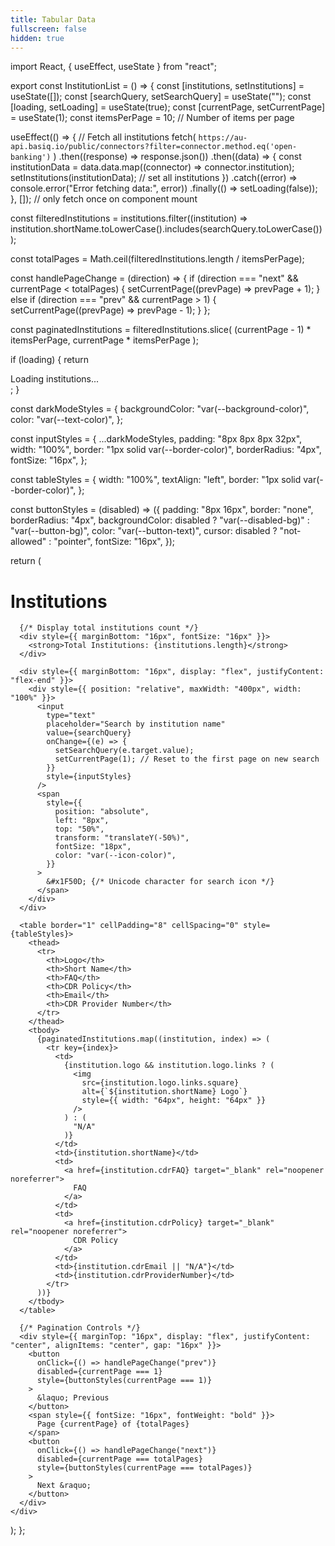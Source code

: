 ```yaml
---
title: Tabular Data
fullscreen: false
hidden: true
---
```

import React, { useEffect, useState } from "react";

export const InstitutionList = () => {
  const [institutions, setInstitutions] = useState([]);
  const [searchQuery, setSearchQuery] = useState("");
  const [loading, setLoading] = useState(true);
  const [currentPage, setCurrentPage] = useState(1);
  const itemsPerPage = 10; // Number of items per page

  useEffect(() => {
    // Fetch all institutions
    fetch(
      `https://au-api.basiq.io/public/connectors?filter=connector.method.eq('open-banking')`
    )
      .then((response) => response.json())
      .then((data) => {
        const institutionData = data.data.map((connector) => connector.institution);
        setInstitutions(institutionData); // set all institutions
      })
      .catch((error) => console.error("Error fetching data:", error))
      .finally(() => setLoading(false));
  }, []); // only fetch once on component mount

  const filteredInstitutions = institutions.filter((institution) =>
    institution.shortName.toLowerCase().includes(searchQuery.toLowerCase())
  );

  const totalPages = Math.ceil(filteredInstitutions.length / itemsPerPage);

  const handlePageChange = (direction) => {
    if (direction === "next" && currentPage < totalPages) {
      setCurrentPage((prevPage) => prevPage + 1);
    } else if (direction === "prev" && currentPage > 1) {
      setCurrentPage((prevPage) => prevPage - 1);
    }
  };

  const paginatedInstitutions = filteredInstitutions.slice(
    (currentPage - 1) * itemsPerPage,
    currentPage * itemsPerPage
  );

  if (loading) {
    return <div>Loading institutions...</div>;
  }

  const darkModeStyles = {
    backgroundColor: "var(--background-color)",
    color: "var(--text-color)",
  };

  const inputStyles = {
    ...darkModeStyles,
    padding: "8px 8px 8px 32px",
    width: "100%",
    border: "1px solid var(--border-color)",
    borderRadius: "4px",
    fontSize: "16px",
  };

  const tableStyles = {
    width: "100%",
    textAlign: "left",
    border: "1px solid var(--border-color)",
  };

  const buttonStyles = (disabled) => ({
    padding: "8px 16px",
    border: "none",
    borderRadius: "4px",
    backgroundColor: disabled ? "var(--disabled-bg)" : "var(--button-bg)",
    color: "var(--button-text)",
    cursor: disabled ? "not-allowed" : "pointer",
    fontSize: "16px",
  });

  return (
    <div style={darkModeStyles}>
      <h1>Institutions</h1>
      
      {/* Display total institutions count */}
      <div style={{ marginBottom: "16px", fontSize: "16px" }}>
        <strong>Total Institutions: {institutions.length}</strong>
      </div>

      <div style={{ marginBottom: "16px", display: "flex", justifyContent: "flex-end" }}>
        <div style={{ position: "relative", maxWidth: "400px", width: "100%" }}>
          <input
            type="text"
            placeholder="Search by institution name"
            value={searchQuery}
            onChange={(e) => {
              setSearchQuery(e.target.value);
              setCurrentPage(1); // Reset to the first page on new search
            }}
            style={inputStyles}
          />
          <span
            style={{
              position: "absolute",
              left: "8px",
              top: "50%",
              transform: "translateY(-50%)",
              fontSize: "18px",
              color: "var(--icon-color)",
            }}
          >
            &#x1F50D; {/* Unicode character for search icon */}
          </span>
        </div>
      </div>

      <table border="1" cellPadding="8" cellSpacing="0" style={tableStyles}>
        <thead>
          <tr>
            <th>Logo</th>
            <th>Short Name</th>
            <th>FAQ</th>
            <th>CDR Policy</th>
            <th>Email</th>
            <th>CDR Provider Number</th>
          </tr>
        </thead>
        <tbody>
          {paginatedInstitutions.map((institution, index) => (
            <tr key={index}>
              <td>
                {institution.logo && institution.logo.links ? (
                  <img
                    src={institution.logo.links.square}
                    alt={`${institution.shortName} Logo`}
                    style={{ width: "64px", height: "64px" }}
                  />
                ) : (
                  "N/A"
                )}
              </td>
              <td>{institution.shortName}</td>
              <td>
                <a href={institution.cdrFAQ} target="_blank" rel="noopener noreferrer">
                  FAQ
                </a>
              </td>
              <td>
                <a href={institution.cdrPolicy} target="_blank" rel="noopener noreferrer">
                  CDR Policy
                </a>
              </td>
              <td>{institution.cdrEmail || "N/A"}</td>
              <td>{institution.cdrProviderNumber}</td>
            </tr>
          ))}
        </tbody>
      </table>

      {/* Pagination Controls */}
      <div style={{ marginTop: "16px", display: "flex", justifyContent: "center", alignItems: "center", gap: "16px" }}>
        <button
          onClick={() => handlePageChange("prev")}
          disabled={currentPage === 1}
          style={buttonStyles(currentPage === 1)}
        >
          &laquo; Previous
        </button>
        <span style={{ fontSize: "16px", fontWeight: "bold" }}>
          Page {currentPage} of {totalPages}
        </span>
        <button
          onClick={() => handlePageChange("next")}
          disabled={currentPage === totalPages}
          style={buttonStyles(currentPage === totalPages)}
        >
          Next &raquo;
        </button>
      </div>
    </div>
  );
};

<br />

<InstitutionList />